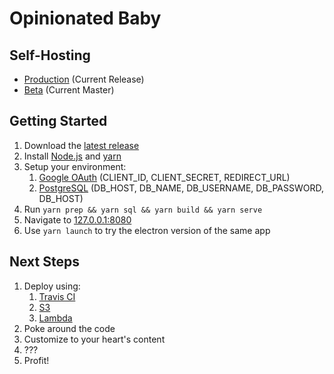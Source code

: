 # Opinionated Baby

## Self-Hosting
* [Production](https://opinionated.baby/) (Current Release)
* [Beta](https://beta.opinionated.baby/) (Current Master)

## Getting Started
1. Download the [latest release](https://github.com/arichiv/opinionated.baby/releases)
2. Install [Node.js](https://nodejs.org/en/) and [yarn](https://yarnpkg.com/en/)
3. Setup your environment:
   1. [Google OAuth](https://developers.google.com/identity/protocols/OAuth2) (CLIENT_ID, CLIENT_SECRET, REDIRECT_URL)
   2. [PostgreSQL](https://www.postgresql.org/) (DB_HOST, DB_NAME, DB_USERNAME, DB_PASSWORD, DB_HOST)
4. Run `yarn prep && yarn sql && yarn build && yarn serve`
5. Navigate to [127.0.0.1:8080](http://127.0.0.1:8080)
6. Use `yarn launch` to try the electron version of the same app

## Next Steps
1. Deploy using:
   1. [Travis CI](https://travis-ci.org/)
   2. [S3](https://aws.amazon.com/s3/)
   3. [Lambda](https://aws.amazon.com/lambda/)
2. Poke around the code
4. Customize to your heart's content
5. ???
6. Profit!
